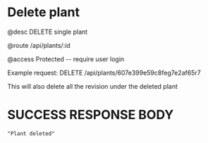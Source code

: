 # Delete plant
@desc DELETE single plant

@route /api/plants/:id

@access Protected -- require user login

Example request: DELETE /api/plants/607e399e59c8feg7e2af65r7

This will also delete all the revision under the deleted plant

# SUCCESS RESPONSE BODY
```
"Plant deleted"
```